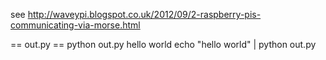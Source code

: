 see http://waveypi.blogspot.co.uk/2012/09/2-raspberry-pis-communicating-via-morse.html

== out.py == 
    python out.py hello world
    echo "hello world" | python out.py
